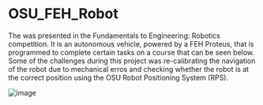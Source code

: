 # OSU_FEH_Robot
The was presented in the Fundamentals to Engineering: Robotics competition. It is an autonomous vehicle, powered by a FEH Proteus, that is programmed to complete certain tasks on a course that can be seen below. Some of the challenges during this project was re-calibrating the navigation of the robot due to mechanical erros and checking whether the robot is at the correct position using the OSU Robot Positioning System (RPS).

![image](https://github.com/prathkan03/OSU_FEH_Robot/assets/113949884/629e8810-4aa8-469c-902f-6b119ec4775f)
